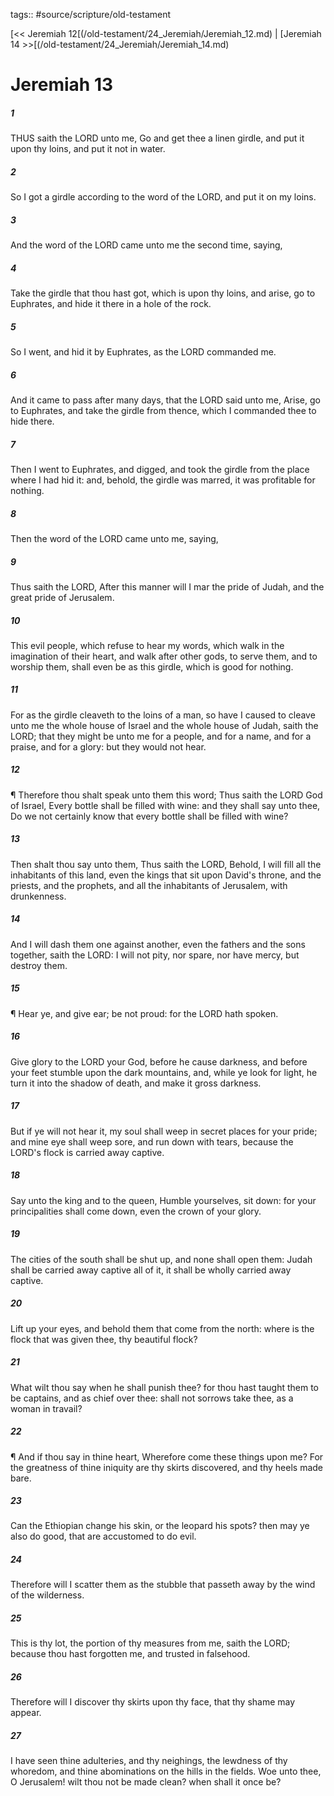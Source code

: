 tags:: #source/scripture/old-testament

[<< Jeremiah 12[(/old-testament/24_Jeremiah/Jeremiah_12.md) | [Jeremiah 14 >>[(/old-testament/24_Jeremiah/Jeremiah_14.md)

# Jeremiah 13

##### 1

THUS saith the LORD unto me, Go and get thee a linen girdle, and put it upon thy loins, and put it not in water.

##### 2

So I got a girdle according to the word of the LORD, and put it on my loins.

##### 3

And the word of the LORD came unto me the second time, saying,

##### 4

Take the girdle that thou hast got, which is upon thy loins, and arise, go to Euphrates, and hide it there in a hole of the rock.

##### 5

So I went, and hid it by Euphrates, as the LORD commanded me.

##### 6

And it came to pass after many days, that the LORD said unto me, Arise, go to Euphrates, and take the girdle from thence, which I commanded thee to hide there.

##### 7

Then I went to Euphrates, and digged, and took the girdle from the place where I had hid it: and, behold, the girdle was marred, it was profitable for nothing.

##### 8

Then the word of the LORD came unto me, saying,

##### 9

Thus saith the LORD, After this manner will I mar the pride of Judah, and the great pride of Jerusalem.

##### 10

This evil people, which refuse to hear my words, which walk in the imagination of their heart, and walk after other gods, to serve them, and to worship them, shall even be as this girdle, which is good for nothing.

##### 11

For as the girdle cleaveth to the loins of a man, so have I caused to cleave unto me the whole house of Israel and the whole house of Judah, saith the LORD; that they might be unto me for a people, and for a name, and for a praise, and for a glory: but they would not hear.

##### 12

¶ Therefore thou shalt speak unto them this word; Thus saith the LORD God of Israel, Every bottle shall be filled with wine: and they shall say unto thee, Do we not certainly know that every bottle shall be filled with wine?

##### 13

Then shalt thou say unto them, Thus saith the LORD, Behold, I will fill all the inhabitants of this land, even the kings that sit upon David's throne, and the priests, and the prophets, and all the inhabitants of Jerusalem, with drunkenness.

##### 14

And I will dash them one against another, even the fathers and the sons together, saith the LORD: I will not pity, nor spare, nor have mercy, but destroy them.

##### 15

¶ Hear ye, and give ear; be not proud: for the LORD hath spoken.

##### 16

Give glory to the LORD your God, before he cause darkness, and before your feet stumble upon the dark mountains, and, while ye look for light, he turn it into the shadow of death, and make it gross darkness.

##### 17

But if ye will not hear it, my soul shall weep in secret places for your pride; and mine eye shall weep sore, and run down with tears, because the LORD's flock is carried away captive.

##### 18

Say unto the king and to the queen, Humble yourselves, sit down: for your principalities shall come down, even the crown of your glory.

##### 19

The cities of the south shall be shut up, and none shall open them: Judah shall be carried away captive all of it, it shall be wholly carried away captive.

##### 20

Lift up your eyes, and behold them that come from the north: where is the flock that was given thee, thy beautiful flock?

##### 21

What wilt thou say when he shall punish thee? for thou hast taught them to be captains, and as chief over thee: shall not sorrows take thee, as a woman in travail?

##### 22

¶ And if thou say in thine heart, Wherefore come these things upon me? For the greatness of thine iniquity are thy skirts discovered, and thy heels made bare.

##### 23

Can the Ethiopian change his skin, or the leopard his spots? then may ye also do good, that are accustomed to do evil.

##### 24

Therefore will I scatter them as the stubble that passeth away by the wind of the wilderness.

##### 25

This is thy lot, the portion of thy measures from me, saith the LORD; because thou hast forgotten me, and trusted in falsehood.

##### 26

Therefore will I discover thy skirts upon thy face, that thy shame may appear.

##### 27

I have seen thine adulteries, and thy neighings, the lewdness of thy whoredom, and thine abominations on the hills in the fields. Woe unto thee, O Jerusalem! wilt thou not be made clean? when shall it once be?
